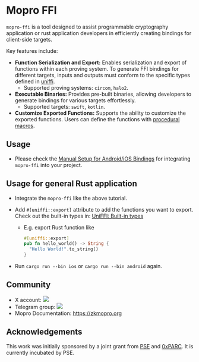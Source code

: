 # Mopro FFI

`mopro-ffi` is a tool designed to assist programmable cryptography application or rust application developers in efficiently creating bindings for client-side targets.

Key features include:

-   **Function Serialization and Export:** Enables serialization and export of functions within each proving system. To generate FFI bindings for different targets, inputs and outputs must conform to the specific types defined in [uniffi](https://mozilla.github.io/uniffi-rs/0.29/types/builtin_types.html).
    -   Supported proving systems: `circom`, `halo2`.
-   **Executable Binaries:** Provides pre-built binaries, allowing developers to generate bindings for various targets effortlessly.
    -   Supported targets: `swift`, `kotlin`.
-   **Customize Exported Functions:** Supports the ability to customize the exported functions. Users can define the functions with [procedural macros](https://mozilla.github.io/uniffi-rs/0.29/proc_macro/index.html).

## Usage

-   Please check the [Manual Setup for Android/iOS Bindings](https://zkmopro.org/docs/setup/rust-setup) for integrating `mopro-ffi` into your project.

## Usage for general Rust application

-   Integrate the `mopro-ffi` like the above tutorial.
-   Add `#[uniffi::export]` attribute to add the functions you want to export. Check out the built-in types in: [UniFFI: Built-in types](https://mozilla.github.io/uniffi-rs/0.29/types/builtin_types.html)

    -   E.g.
        export Rust function like
        ```rust
        #[uniffi::export]
        pub fn hello_world() -> String {
          "Hello World!".to_string()
        }
        ```

-   Run `cargo run --bin ios` or `cargo run --bin android` again.

## Community

-   X account: <a href="https://twitter.com/zkmopro"><img src="https://img.shields.io/twitter/follow/zkmopro?style=flat-square&logo=x&label=zkmopro"></a>
-   Telegram group: <a href="https://t.me/zkmopro"><img src="https://img.shields.io/badge/telegram-@zkmopro-blue.svg?style=flat-square&logo=telegram"></a>
-   Mopro Documentation: https://zkmopro.org

## Acknowledgements

This work was initially sponsored by a joint grant from [PSE](https://pse.dev/) and [0xPARC](https://0xparc.org/). It is currently incubated by PSE.
